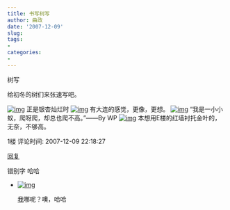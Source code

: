 ```yaml
---
title: 书写树写
author: 曲政
date: '2007-12-09'
slug: 
tags:
- 
categories:
- 
---
```


树写 

给初冬的树们来张速写吧。 

[![img](https://tva1.sinaimg.cn/large/006tNbRwgy1g9zhf7scsqj30m80gotde.jpg)](http://photo.store.qq.com/http_imgload.cgi?/rurl2=a78596c1ea5766448a72efb57f5da9cb6d101face631c2206febda7335948d374e3d10c101d4046c8bd44f133705dfc569e7e4da9d202d7ac80b7bd4f15d7d9c9f3e472f10ceb01ae33ca363fe11e6d8d6093915) 
正是银杏灿烂时 
[![img](https://tva1.sinaimg.cn/large/006tNbRwgy1g9zhf8mq1pj30m80gogpn.jpg)](http://photo.store.qq.com/http_imgload.cgi?/rurl2=46f68863490714f8bf71ba013058a06e4cc22d00c9c501fa1af1a291ead239598b62065d12f0e3b08bcbb07f5a403473dcc6ba5c2d9035139e59331afa26d98ee27e2849b7b8698400b36706adfa629a6ab5fc81) 
有大连的感觉，更像，更想。 
[![img](https://tva1.sinaimg.cn/large/006tNbRwgy1g9zhf96e1xj30m80go424.jpg)](http://photo.store.qq.com/http_imgload.cgi?/rurl2=9e34bb7b8b7acc19f94b0f2ea6ba155f1da99e6924a854266e9d390216bf2f3e83d57ab094c6995383a18b8ec25791744a80f456e437fac1c4e32c1f2200d89ac58f4fe387e5de0b8727a6ee5483263f62a134bc) 
“我是一小小蚁，爬呀爬，却总也爬不高。”——By WP 
[![img](https://tva1.sinaimg.cn/large/006tNbRwgy1g9zhf9nlerj30ci0gogn4.jpg)](http://photo.store.qq.com/http_imgload.cgi?/rurl2=2b442185b97f7927b682bd00a058175bc751d700f7874757d068d7cfdc314c5071c48d5038bce9ccd463a5a9937554d42f275fac964d3c7e283405dd2658349a7d669a4ab8449ba1ff606f804b5574340cbd7785) 
本想用E楼的红墙衬托金叶的，无奈，不够高。                                                                                            

1楼 评论时间: 2007-12-09 22:18:27

[回复](javascript:;)

 错别字 哈哈 

-   [![img](https://tva1.sinaimg.cn/large/006tNbRwgy1g9zhfnyie2j301e01ea9t.jpg)](http://user.qzone.qq.com/244147976)

    [我](http://user.qzone.qq.com/244147976)哪呢？噢，哈哈 